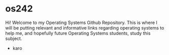 # os242

Hi! Welcome to my Operating Systems Github Repository. This is where I will be putting relevant and informative links regarding operating systems to help me, and hopefully future Operating Systems students, study this subject.

- karo
